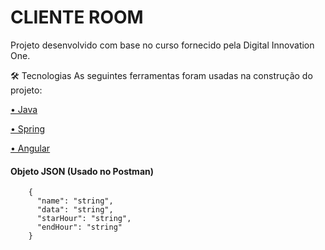 # CLIENTE ROOM
Projeto desenvolvido com base no curso fornecido pela Digital Innovation One. 

<div>🛠 Tecnologias As seguintes ferramentas foram usadas na construção do projeto:</div>

<a href="https://www.oracle.com/br/java/technologies/javase/javase-jdk8-downloads.html"><p>• Java</p></a>
<a href="https://start.spring.io/"><p>• Spring</p></a>
<a href="https://cli.angular.io/"><p>• Angular</p></a>

  <h4>Objeto JSON (Usado no Postman)</h4>
  
````
	{
	  "name": "string",
	  "data": "string",
	  "starHour": "string",
	  "endHour": "string"
    }
````
